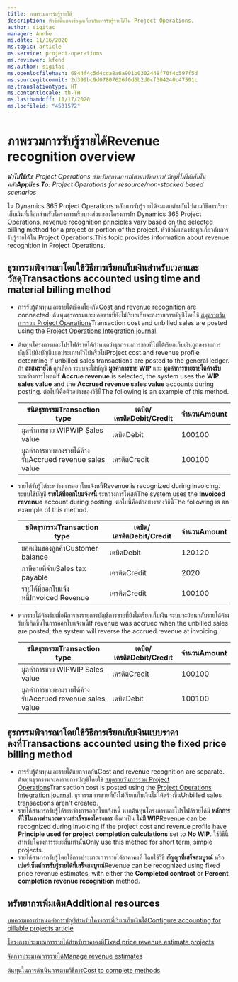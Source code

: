 ```yaml
---
title: ภาพรวมการรับรู้รายได้
description: หัวข้อนี้แสดงข้อมูลเกี่ยวกับการรับรู้รายได้ใน Project Operations.
author: sigitac
manager: Annbe
ms.date: 11/16/2020
ms.topic: article
ms.service: project-operations
ms.reviewer: kfend
ms.author: sigitac
ms.openlocfilehash: 6844f4c5d4cda8a6a901b0302448f70f4c597f5d
ms.sourcegitcommit: 2d399bc9d07807626f0d6b2d0cf304240c47591c
ms.translationtype: HT
ms.contentlocale: th-TH
ms.lasthandoff: 11/17/2020
ms.locfileid: "4531572"
---
```

# <a name="revenue-recognition-overview"></a><span data-ttu-id="a4118-103">ภาพรวมการรับรู้รายได้</span><span class="sxs-lookup"><span data-stu-id="a4118-103">Revenue recognition overview</span></span>

<span data-ttu-id="a4118-104">_**นำไปใช้กับ:** Project Operations สำหรับสถานการณ์ตามทรัพยากร/วัสดุที่ไม่ได้เก็บในคลัง_</span><span class="sxs-lookup"><span data-stu-id="a4118-104">_**Applies To:** Project Operations for resource/non-stocked based scenarios_</span></span>

<span data-ttu-id="a4118-105">ใน Dynamics 365 Project Operations หลักการรับรู้รายได้จะแตกต่างกันไปตามวิธีการเรียกเก็บเงินที่เลือกสำหรับโครงการหรือบางส่วนของโครงการ</span><span class="sxs-lookup"><span data-stu-id="a4118-105">In Dynamics 365 Project Operations, revenue recognition principles vary based on the selected billing method for a project or portion of the project.</span></span> <span data-ttu-id="a4118-106">หัวข้อนี้แสดงข้อมูลเกี่ยวกับการรับรู้รายได้ใน Project Operations.</span><span class="sxs-lookup"><span data-stu-id="a4118-106">This topic provides information about revenue recognition in Project Operations.</span></span>

## <a name="transactions-accounted-using-time-and-material-billing-method"></a><span data-ttu-id="a4118-107">ธุรกรรมพิจารณาโดยใช้วิธีการเรียกเก็บเงินสำหรับเวลาและวัสดุ</span><span class="sxs-lookup"><span data-stu-id="a4118-107">Transactions accounted using time and material billing method</span></span>

- <span data-ttu-id="a4118-108">การรับรู้ต้นทุนและรายได้เชื่อมโยงกัน</span><span class="sxs-lookup"><span data-stu-id="a4118-108">Cost and revenue recognition are connected.</span></span> <span data-ttu-id="a4118-109">ต้นทุนธุรกรรมและยอดขายที่ยังไม่เรียกเก็บจะลงรายการบัญชีโดยใช้ [สมุดรายวันการรวม Project Operations](../project-accounting/project-operations-integration-journal.md)</span><span class="sxs-lookup"><span data-stu-id="a4118-109">Transaction cost and unbilled sales are posted using the [Project Operations Integration journal](../project-accounting/project-operations-integration-journal.md).</span></span>
- <span data-ttu-id="a4118-110">ต้นทุนโครงการและโปรไฟล์รายได้กำหนดว่าธุรกรรมการขายที่ไม่ได้เรียกเก็บเงินถูกลงรายการบัญชีไปยังบัญชีแยกประเภททั่วไปหรือไม่</span><span class="sxs-lookup"><span data-stu-id="a4118-110">Project cost and revenue profile determine if unbilled sales transactions are posted to the general ledger.</span></span> <span data-ttu-id="a4118-111">ถ้า **สะสมรายได้** ถูกเลือก ระบบจะใช้บัญชี **มูลค่าการขาย WIP** และ **มูลค่าการขายรายได้ค้างรับ** ระหว่างการโพสต์</span><span class="sxs-lookup"><span data-stu-id="a4118-111">If **Accrue revenue** is selected, the system uses the **WIP sales value** and the **Accrued revenue sales value** accounts during posting.</span></span> <span data-ttu-id="a4118-112">ต่อไปนี้คือตัวอย่างของวิธีนี้</span><span class="sxs-lookup"><span data-stu-id="a4118-112">The following is an example of this method.</span></span>  

  | <span data-ttu-id="a4118-113">ชนิดธุรกรรม</span><span class="sxs-lookup"><span data-stu-id="a4118-113">Transaction type</span></span> | <span data-ttu-id="a4118-114">เดบิต/เครดิต</span><span class="sxs-lookup"><span data-stu-id="a4118-114">Debit/Credit</span></span> | <span data-ttu-id="a4118-115">จำนวน</span><span class="sxs-lookup"><span data-stu-id="a4118-115">Amount</span></span> |
  | --- | --- | --- |
  | <span data-ttu-id="a4118-116">มูลค่าการขาย WIP</span><span class="sxs-lookup"><span data-stu-id="a4118-116">WIP Sales value</span></span> | <span data-ttu-id="a4118-117">เดบิต</span><span class="sxs-lookup"><span data-stu-id="a4118-117">Debit</span></span> | <span data-ttu-id="a4118-118">100</span><span class="sxs-lookup"><span data-stu-id="a4118-118">100</span></span> |
  | <span data-ttu-id="a4118-119">มูลค่าการขายของรายได้ค้างรับ</span><span class="sxs-lookup"><span data-stu-id="a4118-119">Accrued revenue sales value</span></span> | <span data-ttu-id="a4118-120">เครดิต</span><span class="sxs-lookup"><span data-stu-id="a4118-120">Credit</span></span> | <span data-ttu-id="a4118-121">100</span><span class="sxs-lookup"><span data-stu-id="a4118-121">100</span></span> |

- <span data-ttu-id="a4118-122">รายได้รับรู้ได้ระหว่างการออกใบแจ้งหนี้</span><span class="sxs-lookup"><span data-stu-id="a4118-122">Revenue is recognized during invoicing.</span></span> <span data-ttu-id="a4118-123">ระบบใช้บัญชี **รายได้ที่ออกใบแจ้งหนี้** ระหว่างการโพสต์</span><span class="sxs-lookup"><span data-stu-id="a4118-123">The system uses the **Invoiced revenue** account during posting.</span></span> <span data-ttu-id="a4118-124">ต่อไปนี้คือตัวอย่างของวิธีนี้</span><span class="sxs-lookup"><span data-stu-id="a4118-124">The following is an example of this method.</span></span>  

  | <span data-ttu-id="a4118-125">ชนิดธุรกรรม</span><span class="sxs-lookup"><span data-stu-id="a4118-125">Transaction type</span></span> | <span data-ttu-id="a4118-126">เดบิต/เครดิต</span><span class="sxs-lookup"><span data-stu-id="a4118-126">Debit/Credit</span></span> | <span data-ttu-id="a4118-127">จำนวน</span><span class="sxs-lookup"><span data-stu-id="a4118-127">Amount</span></span> |
  | --- | --- | --- |
  | <span data-ttu-id="a4118-128">ยอดเงินของลูกค้า</span><span class="sxs-lookup"><span data-stu-id="a4118-128">Customer balance</span></span> | <span data-ttu-id="a4118-129">เดบิต</span><span class="sxs-lookup"><span data-stu-id="a4118-129">Debit</span></span> | <span data-ttu-id="a4118-130">120</span><span class="sxs-lookup"><span data-stu-id="a4118-130">120</span></span> |
  | <span data-ttu-id="a4118-131">ภาษีขายที่จ่าย</span><span class="sxs-lookup"><span data-stu-id="a4118-131">Sales tax payable</span></span> | <span data-ttu-id="a4118-132">เครดิต</span><span class="sxs-lookup"><span data-stu-id="a4118-132">Credit</span></span> | <span data-ttu-id="a4118-133">20</span><span class="sxs-lookup"><span data-stu-id="a4118-133">20</span></span> |
  | <span data-ttu-id="a4118-134">รายได้ที่ออกใบแจ้งหนี้</span><span class="sxs-lookup"><span data-stu-id="a4118-134">Invoiced Revenue</span></span> | <span data-ttu-id="a4118-135">เครดิต</span><span class="sxs-lookup"><span data-stu-id="a4118-135">Credit</span></span> | <span data-ttu-id="a4118-136">100</span><span class="sxs-lookup"><span data-stu-id="a4118-136">100</span></span> |

- <span data-ttu-id="a4118-137">หากรายได้ค้างรับเมื่อมีการลงรายการบัญชีการขายที่ยังไม่เรียกเก็บเงิน ระบบจะย้อนกลับรายได้ค้างรับที่เกิดขึ้นในการออกใบแจ้งหนี้</span><span class="sxs-lookup"><span data-stu-id="a4118-137">If revenue was accrued when the unbilled sales are posted, the system will reverse the accrued revenue at invoicing.</span></span>

  | <span data-ttu-id="a4118-138">ชนิดธุรกรรม</span><span class="sxs-lookup"><span data-stu-id="a4118-138">Transaction type</span></span> | <span data-ttu-id="a4118-139">เดบิต/เครดิต</span><span class="sxs-lookup"><span data-stu-id="a4118-139">Debit/Credit</span></span> | <span data-ttu-id="a4118-140">จำนวน</span><span class="sxs-lookup"><span data-stu-id="a4118-140">Amount</span></span> |
  | --- | --- | --- |
  | <span data-ttu-id="a4118-141">มูลค่าการขาย WIP</span><span class="sxs-lookup"><span data-stu-id="a4118-141">WIP Sales value</span></span> | <span data-ttu-id="a4118-142">เครดิต</span><span class="sxs-lookup"><span data-stu-id="a4118-142">Credit</span></span> | <span data-ttu-id="a4118-143">100</span><span class="sxs-lookup"><span data-stu-id="a4118-143">100</span></span> |
  | <span data-ttu-id="a4118-144">มูลค่าการขายของรายได้ค้างรับ</span><span class="sxs-lookup"><span data-stu-id="a4118-144">Accrued revenue sales value</span></span> | <span data-ttu-id="a4118-145">เดบิต</span><span class="sxs-lookup"><span data-stu-id="a4118-145">Debit</span></span> | <span data-ttu-id="a4118-146">100</span><span class="sxs-lookup"><span data-stu-id="a4118-146">100</span></span> |

## <a name="transactions-accounted-using-the-fixed-price-billing-method"></a><span data-ttu-id="a4118-147">ธุรกรรมพิจารณาโดยใช้วิธีการเรียกเก็บเงินแบบราคาคงที่</span><span class="sxs-lookup"><span data-stu-id="a4118-147">Transactions accounted using the fixed price billing method</span></span>

- <span data-ttu-id="a4118-148">การรับรู้ต้นทุนและรายได้แยกจากกัน</span><span class="sxs-lookup"><span data-stu-id="a4118-148">Cost and revenue recognition are separate.</span></span> <span data-ttu-id="a4118-149">ต้นทุนธุรกรรมจะลงรายการบัญชีโดยใช้ [สมุดรายวันการรวม Project Operations](../project-accounting/project-operations-integration-journal.md)</span><span class="sxs-lookup"><span data-stu-id="a4118-149">Transaction cost is posted using the [Project Operations Integration journal](../project-accounting/project-operations-integration-journal.md).</span></span> <span data-ttu-id="a4118-150">ธุรกรรมการขายที่ยังไม่เรียกเก็บเงินไม่ได้สร้างขึ้น</span><span class="sxs-lookup"><span data-stu-id="a4118-150">Unbilled sales transactions aren't created.</span></span>
- <span data-ttu-id="a4118-151">รายได้สามารถรับรู้ได้ระหว่างการออกใบแจ้งหนี้ หากต้นทุนโครงการและโปรไฟล์รายได้มี **หลักการที่ใช้ในการคำนวณความสำเร็จของโครงการ** ตั้งค่าเป็น **ไม่มี WIP**</span><span class="sxs-lookup"><span data-stu-id="a4118-151">Revenue can be recognized during invoicing if the project cost and revenue profile have **Principle used for project completion calculations** set to **No WIP**.</span></span> <span data-ttu-id="a4118-152">ใช้วิธีนี้สำหรับโครงการระยะสั้นเท่านั้น</span><span class="sxs-lookup"><span data-stu-id="a4118-152">Only use this method for short term, simple projects.</span></span>
- <span data-ttu-id="a4118-153">รายได้สามารถรับรู้โดยใช้การประมาณการรายได้ราคาคงที่ โดยใช้วิธี **สัญญาที่เสร็จสมบูรณ์** หรือ **เปอร์เซ็นต์การรับรู้รายได้ที่เสร็จสมบูรณ์**</span><span class="sxs-lookup"><span data-stu-id="a4118-153">Revenue can be recognized using fixed price revenue estimates, with either the **Completed contract** or **Percent completion revenue recognition** method.</span></span>

## <a name="additional-resources"></a><span data-ttu-id="a4118-154">ทรัพยากรเพิ่มเติม</span><span class="sxs-lookup"><span data-stu-id="a4118-154">Additional resources</span></span>
[<span data-ttu-id="a4118-155">บทความการกำหนดค่าการบัญชีสำหรับโครงการที่เรียกเก็บเงินได้</span><span class="sxs-lookup"><span data-stu-id="a4118-155">Configure accounting for billable projects article</span></span>](../project-accounting/configure-accounting-billable-projects.md)

[<span data-ttu-id="a4118-156">โครงการประมาณการรายได้สำหรับราคาคงที่</span><span class="sxs-lookup"><span data-stu-id="a4118-156">Fixed price revenue estimate projects</span></span>](rev-rec-percentage-completion-method.md)

[<span data-ttu-id="a4118-157">จัดการประมาณการรายได้</span><span class="sxs-lookup"><span data-stu-id="a4118-157">Manage revenue estimates</span></span>](rev-rec-completed-contract-method.md)

[<span data-ttu-id="a4118-158">ต้นทุนในการดำเนินการตามวิธีการ</span><span class="sxs-lookup"><span data-stu-id="a4118-158">Cost to complete methods</span></span>](cost-complete-methods.md)
